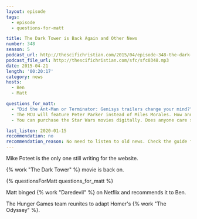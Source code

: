 ```yaml
---
layout: episode
tags:
  - episode
  - questions-for-matt

title: The Dark Tower is Back Again and Other News
number: 348
season: 5
podcast_url: http://thescifichristian.com/2015/04/episode-348-the-dark-tower-is-back-again-and-other-news/
podcast_file_url: http://thescifichristian.com/sfc/sfc0348.mp3
date: 2015-04-21
length: '00:20:17'
category: news
hosts:
  - Ben
  - Matt

questions_for_matt:
  - "Did the Ant-Man or Terminator: Genisys trailers change your mind?"
  - The MCU will feature Peter Parker instead of Miles Morales. How annoyed will you be to sit through another Spider-Man origin story?
  - You can purchase the Star Wars movies digitally. Does anyone care since it's still the Special Editions?

last_listen: 2020-01-15
recommendation: no
recommendation_reason: No need to listen to old news. Check the guide for what's interesting in hindsight.
---
```


Mike Poteet is the only one still writing for the website.

{% work "The Dark Tower" %} movie is back on.

{% questionsForMatt questions_for_matt %}

Matt binged {% work "Daredevil" %} on Netflix and recommends it to Ben.

The Hunger Games team reunites to adapt Homer's {% work "The Odyssey" %}. 